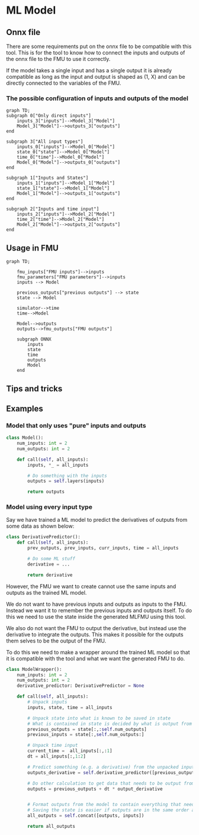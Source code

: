 # ML Model

## Onnx file

There are some requirements put on the onnx file to be compatible with this tool. This is for the tool to know how to connect the inputs and outputs of the onnx file to the FMU to use it correctly.

If the model takes a single input and has a single output it is already compatible as long as the input and output is shaped as (1, X) and can be directly connected to the variables of the FMU. 



### The possible configuration of inputs and outputs of the model
```mermaid
graph TD;
subgraph 0["Only direct inputs"]
    inputs_3["inputs"]-->Model_3["Model"]
    Model_3["Model"]-->outputs_3["outputs"]
end

subgraph 3["All input types"]
    inputs_0["inputs"]-->Model_0["Model"]
    state_0["state"]-->Model_0["Model"]
    time_0["time"]-->Model_0["Model"]
    Model_0["Model"]-->outputs_0["outputs"]
end

subgraph 1["Inputs and States"]
    inputs_1["inputs"]-->Model_1["Model"]
    state_1["state"]-->Model_1["Model"]
    Model_1["Model"]-->outputs_1["outputs"]
end

subgraph 2["Inputs and time input"]
    inputs_2["inputs"]-->Model_2["Model"]
    time_2["time"]-->Model_2["Model"]
    Model_2["Model"]-->outputs_2["outputs"]
end

```







## Usage in FMU
```mermaid
graph TD;

    fmu_inputs["FMU inputs"]-->inputs
    fmu_parameters["FMU parameters"]-->inputs
    inputs --> Model

    previous_outputs["previous outputs"] --> state
    state --> Model
    
    simulator-->time
    time-->Model
   
    Model-->outputs
    outputs-->fmu_outputs["FMU outputs"]

    subgraph ONNX
        inputs
        state
        time
        outputs
        Model
    end

```


## Tips and tricks



## Examples

### Model that only uses "pure" inputs and outputs
```python
class Model():
    num_inputs: int = 2
    num_outputs: int = 2

    def call(self, all_inputs):
        inputs, *_ = all_inputs

        # Do something with the inputs
        outputs = self.layers(inputs)

        return outputs 
```




### Model using every input type

Say we have trained a ML model to predict the derivatives of outputs from some data as shown below:
```python
class DerivativePredictor():
    def call(self, all_inputs):
        prev_outputs, prev_inputs, curr_inputs, time = all_inputs

        # Do some ML stuff
        derivative = ...

        return derivative
```

However, the FMU we want to create cannot use the same inputs and outputs as the trained ML model. 

We do not want to have previous inputs and outputs as inputs to the FMU. Instead we want it to remember the previous inputs and outputs itself. To do this we need to use the state inside the generated MLFMU using this tool. 

We also do not want the FMU to output the derivative, but instead use the derivative to integrate the outputs. This makes it possible for the outputs them selves to be the output of the FMU. 

To do this we need to make a wrapper around the trained ML model so that it is compatible with the tool and what we want the generated FMU to do.  

``` python
class ModelWrapper():
    num_inputs: int = 2
    num_outputs: int = 2
    derivative_predictor: DerivativePredictor = None

    def call(self, all_inputs):
        # Unpack inputs
        inputs, state, time = all_inputs

        # Unpack state into what is known to be saved in state
        # What is contained in state is decided by what is output from this function and the state settings in interface.json
        previous_outputs = state[:,:self.num_outputs]
        previous_inputs = state[:,self.num_outputs:]

        # Unpack time input
        current_time =  all_inputs[:,:1]
        dt = all_inputs[:,1:2]

        # Predict something (e.g. a derivative) from the unpacked input data
        outputs_derivative = self.derivative_predictor([previous_outputs, previous_inputs, inputs, current_time])

        # Do other calculation to get data that needs to be output from the FMU
        outputs = previous_outputs + dt * output_derivative


        # Format outputs from the model to contain everything that needs to output from the FMU and/or saved as state
        # Saving the state is easier if outputs are in the same order as they are expected to be saved in state
        all_outputs = self.concat([outputs, inputs])

        return all_outputs
```
